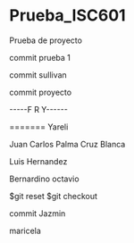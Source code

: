 # Prueba_ISC601
Prueba de proyecto

commit prueba 1

commit sullivan

commit proyecto


-----F R Y------

=======
Yareli

Juan Carlos Palma Cruz Blanca

Luis Hernandez

Bernardino octavio

$git reset
$git checkout


commit Jazmin


maricela

